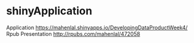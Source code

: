 # shinyApplication
Application
https://mahenlal.shinyapps.io/DevelopingDataProductWeek4/
Rpub Presentation
http://rpubs.com/mahenlal/472058
